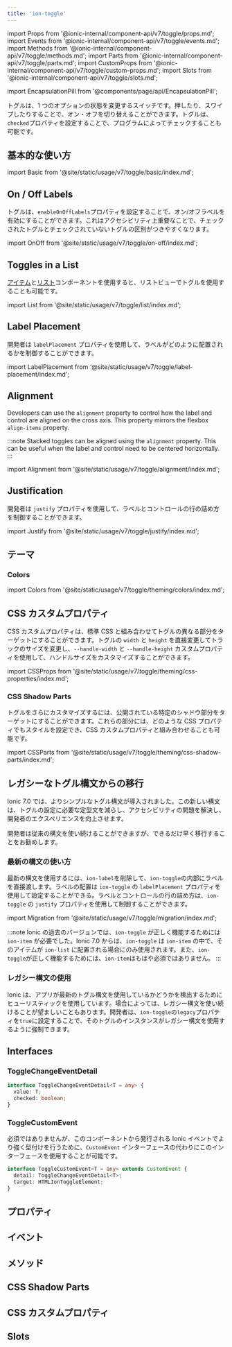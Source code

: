 ```yaml
---
title: 'ion-toggle'
---
```


import Props from '@ionic-internal/component-api/v7/toggle/props.md';
import Events from '@ionic-internal/component-api/v7/toggle/events.md';
import Methods from '@ionic-internal/component-api/v7/toggle/methods.md';
import Parts from '@ionic-internal/component-api/v7/toggle/parts.md';
import CustomProps from '@ionic-internal/component-api/v7/toggle/custom-props.md';
import Slots from '@ionic-internal/component-api/v7/toggle/slots.md';

<head>
  <title>ion-toggle: Custom Toggle Button for Ionic Applications</title>
  <meta
    name="description"
    content="Toggleは、1つのオプションの状態を変更します。ion-toggleを使用して、アプリケーションのオン/オフを切り替えることができるカスタマイズ可能なトグルボタンを作成します。"
  />
</head>

import EncapsulationPill from '@components/page/api/EncapsulationPill';

<EncapsulationPill type="shadow" />

トグルは、1 つのオプションの状態を変更するスイッチです。押したり、スワイプしたりすることで、オン・オフを切り替えることができます。トグルは、`checked`プロパティを設定することで、プログラムによってチェックすることも可能です。

## 基本的な使い方

import Basic from '@site/static/usage/v7/toggle/basic/index.md';

<Basic />

## On / Off Labels

トグルは、`enableOnOffLabels`プロパティを設定することで、オン/オフラベルを有効にすることができます。これはアクセシビリティ上重要なことで、チェックされたトグルとチェックされていないトグルの区別がつきやすくなります。

import OnOff from '@site/static/usage/v7/toggle/on-off/index.md';

<OnOff />

## Toggles in a List

[アイテム](./item)と[リスト](./list)コンポーネントを使用すると、リストビューでトグルを使用することも可能です。

import List from '@site/static/usage/v7/toggle/list/index.md';

<List />

## Label Placement

開発者は `labelPlacement` プロパティを使用して、ラベルがどのように配置されるかを制御することができます。

import LabelPlacement from '@site/static/usage/v7/toggle/label-placement/index.md';

<LabelPlacement />

## Alignment

Developers can use the `alignment` property to control how the label and control are aligned on the cross axis. This property mirrors the flexbox `align-items` property.

:::note
Stacked toggles can be aligned using the `alignment` property. This can be useful when the label and control need to be centered horizontally.
:::

import Alignment from '@site/static/usage/v7/toggle/alignment/index.md';

<Alignment />

## Justification

開発者は `justify` プロパティを使用して、ラベルとコントロールの行の詰め方を制御することができます。

import Justify from '@site/static/usage/v7/toggle/justify/index.md';

<Justify />

## テーマ

### Colors

import Colors from '@site/static/usage/v7/toggle/theming/colors/index.md';

<Colors />

## CSS カスタムプロパティ

CSS カスタムプロパティは、標準 CSS と組み合わせてトグルの異なる部分をターゲットにすることができます。トグルの `width` と `height` を直接変更してトラックのサイズを変更し、`--handle-width` と `--handle-height` カスタムプロパティを使用して、ハンドルサイズをカスタマイズすることができます。

import CSSProps from '@site/static/usage/v7/toggle/theming/css-properties/index.md';

<CSSProps />

### CSS Shadow Parts

トグルをさらにカスタマイズするには、公開されている特定のシャドウ部分をターゲットにすることができます。これらの部分には、どのような CSS プロパティでもスタイルを設定でき、CSS カスタムプロパティと組み合わせることも可能です。

import CSSParts from '@site/static/usage/v7/toggle/theming/css-shadow-parts/index.md';

<CSSParts />

## レガシーなトグル構文からの移行

Ionic 7.0 では、よりシンプルなトグル構文が導入されました。この新しい構文は、トグルの設定に必要な定型文を減らし、アクセシビリティの問題を解決し、開発者のエクスペリエンスを向上させます。

開発者は従来の構文を使い続けることができますが、できるだけ早く移行することをお勧めします。

### 最新の構文の使い方

最新の構文を使用するには、`ion-label`を削除して、`ion-toggle`の内部にラベルを直接渡します。ラベルの配置は `ion-toggle` の `labelPlacement` プロパティを使用して設定することができる。ラベルとコントロールの行の詰め方は、`ion-toggle` の `justify` プロパティを使用して制御することができます。

import Migration from '@site/static/usage/v7/toggle/migration/index.md';

<Migration />

:::note
Ionic の過去のバージョンでは、`ion-toggle` が正しく機能するためには `ion-item` が必要でした。Ionic 7.0 からは、`ion-toggle` は `ion-item` の中で、そのアイテムが `ion-list` に配置される場合にのみ使用されます。また、`ion-toggle`が正しく機能するためには、`ion-item`はもはや必須ではありません。
:::

### レガシー構文の使用

Ionic は、アプリが最新のトグル構文を使用しているかどうかを検出するためにヒューリスティックを使用しています。場合によっては、レガシー構文を使い続けることが望ましいこともあります。開発者は、`ion-toggle`の`legacy`プロパティを`true`に設定することで、そのトグルのインスタンスがレガシー構文を使用するように強制できます。

## Interfaces

### ToggleChangeEventDetail

```typescript
interface ToggleChangeEventDetail<T = any> {
  value: T;
  checked: boolean;
}
```

### ToggleCustomEvent

必須ではありませんが、このコンポーネントから発行される Ionic イベントでより強く型付けを行うために、`CustomEvent` インターフェースの代わりにこのインターフェースを使用することが可能です。

```typescript
interface ToggleCustomEvent<T = any> extends CustomEvent {
  detail: ToggleChangeEventDetail<T>;
  target: HTMLIonToggleElement;
}
```

## プロパティ

<Props />

## イベント

<Events />

## メソッド

<Methods />

## CSS Shadow Parts

<Parts />

## CSS カスタムプロパティ

<CustomProps />

## Slots

<Slots />
